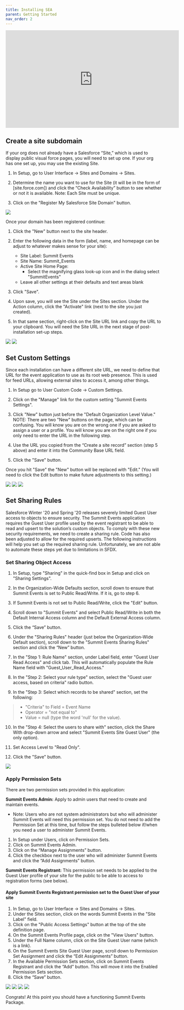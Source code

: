 ```yaml
---
title: Installing SEA
parent: Getting Started
nav_order: 2
---
```


<iframe width="560" height="315" src="https://www.youtube.com/embed/ph1LAh6FoQY" title="YouTube video player" frameborder="0" allow="accelerometer; autoplay; clipboard-write; encrypted-media; gyroscope; picture-in-picture" allowfullscreen></iframe>

## Create a site subdomain
If your org does not already have a Salesforce “Site,” which is used to display public visual force pages, you will need to set up one. If your org has one set up, you may use the existing Site.

1. In Setup, go to User Interface -> Sites and Domains -> Sites.

2. Determine the name you want to use for the Site (it will be in the form of [site.force.com]) and click the “Check Availability” button to see whether or not it is available. Note: Each Site must be unique.

3. Click on the "Register My Salesforce Site Domain" button.

![](/images/Site%20Setup.png)

Once your domain has been registered continue:

1. Click the "New" button next to the site header.

2. Enter the following data in the form (label, name, and homepage can be adjust to whatever makes sense for your site):
    * Site Label: Summit Events
    * Site Name: Summit_Events
    * Active Site Home Page:
        * Select the magnifying glass look-up icon and in the dialog select "SummitEvents"
    * Leave all other settings at their defaults and text areas blank

3. Click "Save".

4. Upon save, you will see the Site under the Sites section. Under the Action column, click the "Activate" link (next to the site you just created).

5. In that same section, right-click on the Site URL link and copy the URL to your clipboard. You will need the Site URL in the next stage of post-installation set-up steps.

![](_site/docs/images/Site%20Configuration.png)
![](_site/docs/images/Site%20URL%20Capture.png)

## Set Custom Settings
Since each installation can have a different site URL, we need to define that URL for the event application to use as its root web presence. This is used for feed URLs, allowing external sites to access it, among other things.

1. In Setup go to User Custom Code -> Custom Settings.

2. Click on the "Manage" link for the custom setting "Summit Events Settings".

3. Click "New" button just before the "Default Organization Level Value." NOTE: There are two "New" buttons on the page, which can be confusing. You will know you are on the wrong one if you are asked to assign a user or a profile. You will know you are on the right one if you only need to enter the URL in the following step.

4. Use the URL you copied from the “Create a site record” section (step 5 above) and enter it into the Community Base URL field.

5. Click the "Save" button.

Once you hit "Save" the "New" button will be replaced with "Edit." (You will need to click the Edit button to make future adjustments to this setting.)

![](/images/Custom%20Settings%201.png)
![](/images/Custom%20Settings%202.png)
![](/images/Custom%20Settings%203.png)

## Set Sharing Rules
Salesforce Winter '20 and Spring '20 releases severely limited Guest User access to objects to ensure security. The Summit Events application requires the Guest User profile used by the event registrant to be able to read and upsert to the solution’s custom objects. To comply with these new security requirements, we need to create a sharing rule. Code has also been adjusted to allow for the required upserts. The following instructions will help you set up the required sharing rule. Unfortunately, we are not able to automate these steps yet due to limitations in SFDX.

### Set Sharing Object Access

1. In Setup, type "Sharing" in the quick-find box in Setup and click on "Sharing Settings".

2. In the Organization-Wide Defaults section, scroll down to ensure that Summit Events is set to Public Read/Write. If it is, go to step 6.

3. If Summit Events is not set to Public Read/Write, click the "Edit" button.

4. Scroll down to "Summit Events" and select Public Read/Write in both the Default Internal Access column and the Default External Access column.

5. Click the “Save” button.

6. Under the "Sharing Rules" header (just below the Organization-Wide Default section), scroll down to the "Summit Events Sharing Rules" section and click the “New” button.

7. In the "Step 1: Rule Name" section, under Label field, enter "Guest User Read Access" and click tab. This will automatically populate the Rule Name field with "Guest_User_Read_Access."

8. In the "Step 2: Select your rule type" section, select the "Guest user access, based on criteria" radio button.

9. In the "Step 3: Select which records to be shared" section, set the following:
> * "Criteria" to Field = Event Name
> * Operator = "not equal to"
> * Value = null (type the word 'null' for the value).

10. In the "Step 4: Select the users to share with" section, click the Share With drop-down arrow and select "Summit Events Site Guest User" (the only option).

11. Set Access Level to "Read Only".

12. Click the "Save" button.

![](/images/Sharing%20Settings%20Config.png)


### Apply Permission Sets
There are two permission sets provided in this application:

**Summit Events Admin:** Apply to admin users that need to create and maintain events.
* Note: Users who are not system administrators but who will administer Summit Events will need this permission set. You do not need to add the Permission Set at this time, but follow the steps bulleted below if/when you need a user to administer Summit Events.

1. In Setup under Users, click on Permission Sets.
2. Click on Summit Events Admin.
3. Click on the “Manage Assignments” button.
4. Click the checkbox next to the user who will administer Summit Events and click the “Add Assignments” button.

**Summit Events Registrant:** This permission set needs to be applied to the Guest User profile of your site for the public to be able to access to registration forms (see below).


#### Apply Summit Events Registrant permission set to the Guest User of your site

1. In Setup, go to User Interface -> Sites and Domains -> Sites.
2. Under the Sites section, click on the words Summit Events in the "Site Label" field.
3. Click on the "Public Access Settings" button at the top of the site definition page.
4. On the Summit Events Profile page, click on the "View Users" button.
5. Under the Full Name column, click on the Site Guest User name (which is a link).
6. On the Summit Events Site Guest User page, scroll down to Permission Set Assignment and click the “Edit Assignments” button.
7. In the Available Permission Sets section, click on Summit Events Registrant and click the “Add” button. This will move it into the Enabled Permission Sets section.
8. Click the “Save” button.

![](/images/Site%20Label%20Reference.png)
![](/images/Guest%20User%20Config%201.png)
![](/images/Guest%20User%20Config%202.png)
![](/images/Guest%20User%20Config%203.png)


Congrats! At this point you should have a functioning Summit Events Package.